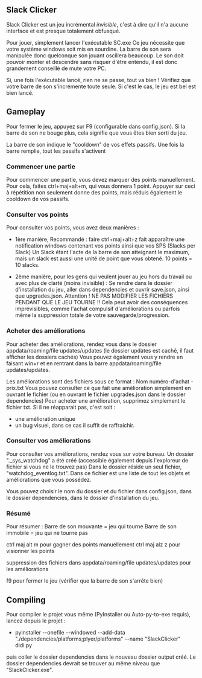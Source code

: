 ## Slack Clicker

Slack Clicker est un jeu incrémental *invisible*, c'est à dire qu'il n'a aucune interface et est presque totalement obfusqué. <br>

Pour jouer, simplement lancer l'exécutable SC.exe
Ce jeu nécessite que votre système windows soit mis en sourdine. La barre de son sera manipulée donc quelconque son jouant
oscillera beaucoup. Le son doit pouvoir monter et descendre sans risquer d'être entendu, il est donc grandement conseillé de mute votre PC.

Si, une fois l'exécutable lancé, rien ne se passe, tout va bien ! Vérifiez que votre barre de son s'incrémente toute seule.
Si c'est le cas, le jeu est bel est bien lancé.

</hr>

## Gameplay

Pour fermer le jeu, appuyez sur F9 (configurable dans config.json). Si la barre de son ne bouge plus, cela signifie que vous êtes bien sorti du jeu.

La barre de son indique le "cooldown" de vos effets passifs. Une fois la barre remplie, tout les passifs s'activent

### Commencer une partie

Pour commencer une partie, vous devez marquer des points manuellement. Pour cela, faites ctrl+maj+alt+m, qui vous donnera 1 point.
Appuyer sur ceci à répétition non seulement donne des points, mais réduis également le cooldown de vos passifs.

### Consulter vos points

Pour consulter vos points, vous avez deux manières :
- 1ère manière, Recommandé : faire ctrl+maj+alt+z fait apparaître une notification windows contenant vos points ainsi que vos SPS (Slacks per Slack)
Un Slack étant l'acte de la barre de son atteignant le maximum, mais un slack est aussi une unité de point que vous obtené. 10 points = 10 slacks.

- 2ème manière, pour les gens qui veulent jouer au jeu hors du travail ou avec plus de clarté (moins invisible) : 
Se rendre dans le dossier d'installation du jeu, aller dans dependencies et ouvrir save.json, ainsi que upgrades.json.
Attention ! NE PAS MODIFIER LES FICHIERS PENDANT QUE LE JEU TOURNE !! Cela peut avoir des conséquences imprévisibles, comme l'achat compulsif d'améliorations
ou parfois même la suppression totale de votre sauvegarde/progression.

### Acheter des améliorations

Pour acheter des améliorations, rendez vous dans le dossier appdata/roaming/file updates/updates (le dossier updates est caché, il faut afficher les dossiers cachés)
Vous pouvez également vous y rendre en faisant win+r et en rentrant dans la barre appdata/roaming/file updates/updates.

Les améliorations sont des fichiers sous ce format : Nom numéro-d'achat - prix.txt
Vous pouvez consulter ce que fait une amélioration simplement en ouvrant le fichier (ou en ouvrant le fichier upgrades.json dans le dossier dependencies)
Pour acheter une amélioration, supprimez simplement le fichier txt. Si il ne réapparait pas, c'est soit :
- une amélioration unique
- un bug visuel, dans ce cas il suffit de raffraichir.

### Consulter vos améliorations

Pour consulter vos améliorations, rendez vous sur votre bureau. Un dossier "._sys_watchdog" a été créé (accessible également depuis l'exploreur de fichier si vous ne le trouvez pas)
Dans le dossier réside un seul fichier, "watchdog_eventlog.txt". Dans ce fichier est une liste de tout les objets et améliorations que vous possédez.

Vous pouvez choisir le nom du dossier et du fichier dans config.json, dans le dossier dependencies, dans le dossier d'installation du jeu.

### Résumé

Pour résumer :
Barre de son mouvante = jeu qui tourne 
Barre de son immobile = jeu qui ne tourne pas 

ctrl maj alt m pour gagner des points manuellement 
ctrl maj alz z pour visionner les points 

suppression des fichiers dans appdata/roaming/file updates/updates pour les améliorations 

f9 pour fermer le jeu (vérifier que la barre de son s'arrête bien)


## Compiling
Pour compiler le projet vous même (PyInstaller ou Auto-py-to-exe requis), lancez depuis le projet :
- pyinstaller --onefile --windowed --add-data "./dependencies/platforms;plyer/platforms" --name "SlackClicker" didi.py 

puis coller le dossier dependencies dans le nouveau dossier output créé. Le dossier dependencies devrait se trouver au même niveau que "SlackClicker.exe".